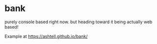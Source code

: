 # bank

purely console based right now. but heading toward it being actually web based!

Example at https://ashtell.github.io/bank/